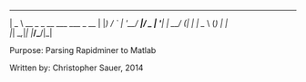 ____                           
|  _ \ __ _ _ __ ___  ___  _ __ 
| |_) / _` | '__/ __|/ _ \| '__|
|  __/ (_| | |  \__ \ (_) | |   
|_|   \__,_|_|  |___/\___/|_|                                 

                             
Purpose: Parsing Rapidminer to Matlab

Written by: Christopher Sauer, 2014

